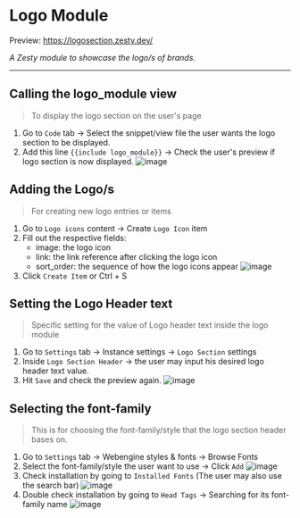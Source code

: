 # Logo Module

Preview: https://logosection.zesty.dev/

*A Zesty module to showcase the logo/s of brands.*

------------------------------------
## Calling the logo_module view
> To display the logo section on the user's page
1. Go to `Code` tab -> Select the snippet/view file the user wants the logo section to be displayed.
2. Add this line `{{include logo_module}}` -> Check the user's preview if logo section is now displayed.
![image](https://user-images.githubusercontent.com/114006998/213473363-3556abcb-8bf5-4a6b-9c08-5650acacb475.png)

## Adding the Logo/s
> For creating new logo entries or items
1. Go to `Logo icons` content -> Create `Logo Icon` item
2. Fill out the respective fields: 
      - image: the logo icon
      - link: the link reference after clicking the logo icon
      - sort_order: the sequence of how the logo icons appear
![image](https://user-images.githubusercontent.com/114006998/213470878-a26c93d7-cfed-46d9-ac41-144ceb0eff33.png)
3. Click `Create Item` or Ctrl + S

## Setting the Logo Header text
> Specific setting for the value of Logo header text inside the logo module
1. Go to `Settings` tab -> Instance settings -> `Logo Section` settings
2. Inside `Logo Section Header` -> the user may input his desired logo header text value.
3. Hit `Save` and check the preview again. 
![image](https://user-images.githubusercontent.com/114006998/213514976-89c723bc-3209-4b76-9673-9bcfe90027f6.png)

## Selecting the font-family
> This is for choosing the font-family/style that the logo section header bases on.
1. Go to  `Settings` tab -> Webengine styles & fonts -> Browse Fonts
2. Select the font-family/style the user want to use -> Click `Add`
![image](https://user-images.githubusercontent.com/114006998/213472234-6f00b6ac-a97d-4604-8fce-55c1eb5ccd0d.png)
3. Check installation by going to `Installed Fonts` (The user may also use the search bar)
![image](https://user-images.githubusercontent.com/114006998/213472491-17d6803c-0a0d-4fd2-a24d-886c7a0eaf74.png)
4. Double check installation by going to `Head Tags` -> Searching for its font-family name 
![image](https://user-images.githubusercontent.com/114006998/213518154-c01aac92-14ee-4998-990b-2ebd36fa0b13.png)


